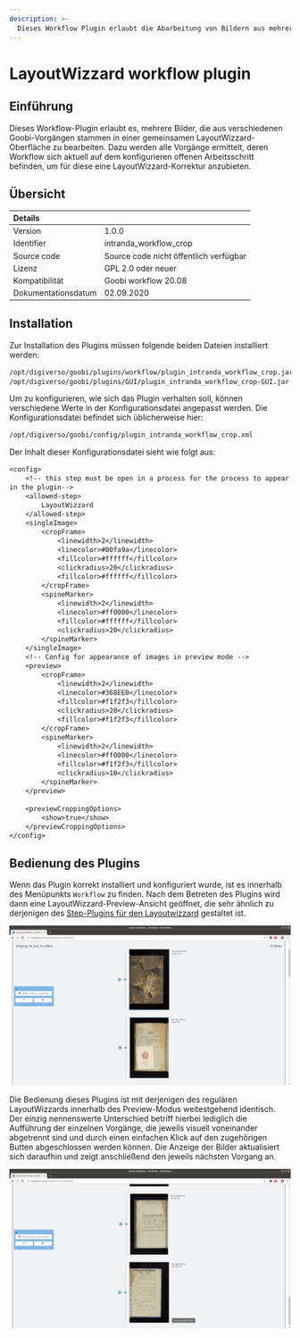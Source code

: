 ```yaml
---
description: >-
  Dieses Workflow Plugin erlaubt die Abarbeitung von Bildern aus mehreren Goobi Vorgängen innerhalb der LayoutWizzard Oberfläche.
---
```


# LayoutWizzard workflow plugin

## Einführung

Dieses Workflow-Plugin erlaubt es, mehrere Bilder, die aus verschiedenen Goobi-Vorgängen stammen in einer gemeinsamen LayoutWizzard-Oberfläche zu bearbeiten. Dazu werden alle Vorgänge ermittelt, deren Workflow sich aktuell auf dem konfigurieren offenen Arbeitsschritt befinden, um für diese eine LayoutWizzard-Korrektur anzubieten.

## Übersicht

| Details |  |
| :--- | :--- |
| Version | 1.0.0 |
| Identifier | intranda\_workflow\_crop |
| Source code | Source code nicht öffentlich verfügbar |
| Lizenz | GPL 2.0 oder neuer |
| Kompatibilität | Goobi workflow 20.08 |
| Dokumentationsdatum | 02.09.2020 |

## Installation

Zur Installation des Plugins müssen folgende beiden Dateien installiert werden:

```bash
/opt/digiverso/goobi/plugins/workflow/plugin_intranda_workflow_crop.jar
/opt/digiverso/goobi/plugins/GUI/plugin_intranda_workflow_crop-GUI.jar
```

Um zu konfigurieren, wie sich das Plugin verhalten soll, können verschiedene Werte in der Konfigurationsdatei angepasst werden. Die Konfigurationsdatei befindet sich üblicherweise hier:

```bash
/opt/digiverso/goobi/config/plugin_intranda_workflow_crop.xml
```

Der Inhalt dieser Konfigurationsdatei sieht wie folgt aus:

```markup
<config>
    <!-- this step must be open in a process for the process to appear in the plugin-->
    <allowed-step>
        LayoutWizzard
    </allowed-step>
    <singleImage>
        <cropFrame>
            <linewidth>2</linewidth>
            <linecolor>#00fa9a</linecolor>
            <fillcolor>#ffffff</fillcolor>
            <clickradius>20</clickradius>
            <fillcolor>#ffffff</fillcolor>
        </cropFrame>
        <spineMarker>
            <linewidth>2</linewidth>
            <linecolor>#ff0000</linecolor>
            <fillcolor>#ffffff</fillcolor>
            <clickradius>20</clickradius>
        </spineMarker>
    </singleImage>
    <!-- Config for appearance of images in preview mode -->
    <preview>
        <cropFrame>
            <linewidth>2</linewidth>
            <linecolor>#368EE0</linecolor>
            <fillcolor>#f1f2f3</fillcolor>
            <clickradius>20</clickradius>
            <fillcolor>#f1f2f3</fillcolor>
        </cropFrame>
        <spineMarker>
            <linewidth>2</linewidth>
            <linecolor>#ff0000</linecolor>
            <fillcolor>#f1f2f3</fillcolor>
            <clickradius>10</clickradius>
        </spineMarker>
    </preview>

    <previewCroppingOptions>
        <show>true</show>
    </previewCroppingOptions>
</config>
```

## Bedienung des Plugins

Wenn das Plugin korrekt installiert und konfiguriert wurde, ist es innerhalb des Menüpunkts `Workflow` zu finden. Nach dem Betreten des Plugins wird dann eine LayoutWizzard-Preview-Ansicht geöffnet, die sehr ähnlich zu derjenigen des [Step-Plugins für den Layoutwizzard](https://docs.goobi.io/goobi-workflow-plugins-de/step/layoutwizzard/01_use/01_preview) gestaltet ist.

![Preview-Ansicht im LayoutWizzard-Workflow-Plugin](../.gitbook/assets/intranda_workflow_crop_01.png)

Die Bedienung dieses Plugins ist mit derjenigen des regulären LayoutWizzards innerhalb des Preview-Modus weitestgehend identisch. Der einzig nennenswerte Unterschied betriff hierbei lediglich die Aufführung der einzelnen Vorgänge, die jeweils visuell voneinander abgetrennt sind und durch einen einfachen Klick auf den zugehörigen Butten abgeschlossen werden können. Die Anzeige der Bilder aktualisiert sich daraufhin und zeigt anschließend den jeweils nächsten Vorgang an.

![Abschlie&#xDF;en aller Bilder eines Vorgangs](../.gitbook/assets/intranda_workflow_crop_02.png)
